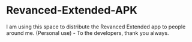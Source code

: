 # Revanced-Extended-APK
I am using this space to distribute the Revanced Extended app to people around me. (Personal use) - To the developers, thank you always.
